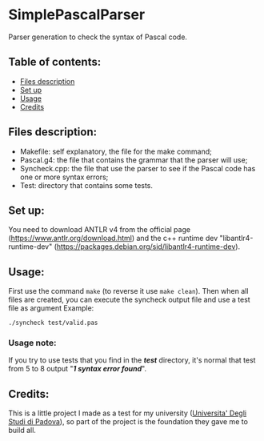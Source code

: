 # SimplePascalParser
Parser generation to check the syntax of Pascal code.

## Table of contents:
* [Files description](Files-description)
* [Set up](Set-up)
* [Usage](Usage)
* [Credits](Credits)

## Files description:
- Makefile: self explanatory, the file for the make command;
- Pascal.g4: the file that contains the grammar that the parser will use;
- Syncheck.cpp: the file that use the parser to see if the Pascal code has one or more syntax errors;
- Test: directory that contains some tests.

## Set up:
You need to download ANTLR v4 from the official page (https://www.antlr.org/download.html) and the c++ runtime dev "libantlr4-runtime-dev" (https://packages.debian.org/sid/libantlr4-runtime-dev).

## Usage:
First use the command ```make``` (to reverse it use ```make clean```).
Then when all files are created, you can execute the syncheck output file and use a test file as argument
Example: 
```
./syncheck test/valid.pas
```
### Usage note:
If you try to use tests that you find in the ***test*** directory, it's normal that test from 5 to 8 output "***1 syntax error found***".

## Credits:
This is a little project I made as a test for my university ([Universita' Degli Studi di Padova](https://www.unipd.it/)), so part of the project is the foundation they gave me to build all.
